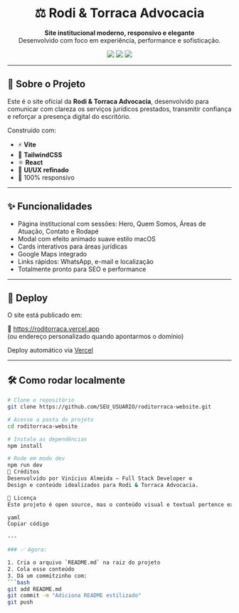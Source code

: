 <h1 align="center">
  ⚖️ Rodi & Torraca Advocacia
</h1>

<p align="center">
  <b>Site institucional moderno, responsivo e elegante</b><br>
  Desenvolvido com foco em experiência, performance e sofisticação.
</p>

<p align="center">
  <img src="https://img.shields.io/badge/status-online-brightgreen?style=flat-square" />
  <img src="https://img.shields.io/badge/build-passing-blue?style=flat-square" />
  <img src="https://img.shields.io/badge/deploy-Vercel-black?style=flat-square&logo=vercel" />
</p>

---

## 🧠 Sobre o Projeto

Este é o site oficial da <strong>Rodi & Torraca Advocacia</strong>, desenvolvido para comunicar com clareza os serviços jurídicos prestados, transmitir confiança e reforçar a presença digital do escritório.

Construído com:
- ⚡️ **Vite**
- 🎨 **TailwindCSS**
- ⚛️ **React**
- 🧠 **UI/UX refinado**
- 📲 100% responsivo

---

## ✨ Funcionalidades

- Página institucional com sessões: Hero, Quem Somos, Áreas de Atuação, Contato e Rodapé
- Modal com efeito animado suave estilo macOS
- Cards interativos para áreas jurídicas
- Google Maps integrado
- Links rápidos: WhatsApp, e-mail e localização
- Totalmente pronto para SEO e performance

---

## 🚀 Deploy

O site está publicado em:

🔗 https://roditorraca.vercel.app  
(ou endereço personalizado quando apontarmos o domínio)

Deploy automático via [Vercel](https://vercel.com)

---

## 🛠️ Como rodar localmente

```bash
# Clone o repositório
git clone https://github.com/SEU_USUARIO/roditorraca-website.git

# Acesse a pasta do projeto
cd roditorraca-website

# Instale as dependências
npm install

# Rode em modo dev
npm run dev
💼 Créditos
Desenvolvido por Vinícius Almeida — Full Stack Developer ⚙️
Design e conteúdo idealizados para Rodi & Torraca Advocacia.

📌 Licença
Este projeto é open source, mas o conteúdo visual e textual pertence exclusivamente ao escritório Rodi & Torraca. © Todos os direitos reservados.

yaml
Copiar código

---

### ✅ Agora:

1. Cria o arquivo `README.md` na raiz do projeto
2. Cola esse conteúdo
3. Dá um commitzinho com:
```bash
git add README.md
git commit -m "Adiciona README estilizado"
git push